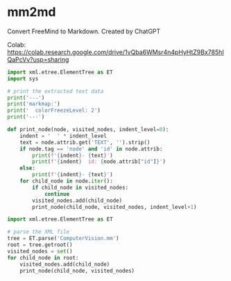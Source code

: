 # mm2md
Convert FreeMind to Markdown. Created by ChatGPT

Colab: https://colab.research.google.com/drive/1vQba6WMsr4n4pHyHtZ9Bx785hIQaPcVv?usp=sharing

```python
import xml.etree.ElementTree as ET
import sys

# print the extracted text data
print('---')
print('markmap:')
print('  colorFreezeLevel: 2')
print('---')

def print_node(node, visited_nodes, indent_level=0):
    indent = '  ' * indent_level
    text = node.attrib.get('TEXT', '').strip()
    if node.tag == 'node' and 'id' in node.attrib:
        print(f'{indent}- {text}')
        print(f'{indent}  id: {node.attrib["id"]}')
    else:
        print(f'{indent}- {text}')
    for child_node in node.iter():
        if child_node in visited_nodes:
            continue
        visited_nodes.add(child_node)
        print_node(child_node, visited_nodes, indent_level+1)

import xml.etree.ElementTree as ET

# parse the XML file
tree = ET.parse('ComputerVision.mm')
root = tree.getroot()
visited_nodes = set()
for child_node in root:
    visited_nodes.add(child_node)
    print_node(child_node, visited_nodes)
```
